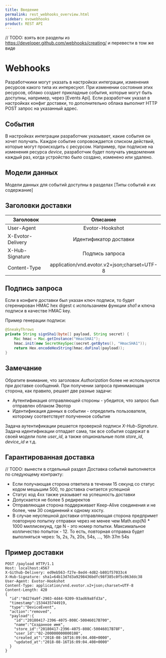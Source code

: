 ```yaml
---
title: Введение
permalink: rest_webhooks_overview.html
sidebar: evowebhooks
product: REST API
---
```


// TODO: взять все разделы из https://developer.github.com/webhooks/creating/ и перевести в том же виде

# Webhooks
 
Разработчкики могут указать в настройках интеграции, изменения ресурсов какого типа их интересуют. При изменении состояния этих ресурсов, облако создает прикладные события, которые могут быть доступны, например, через [Events Api]. Если разработчик указал в настройках конфиг доставки, то дополнительно облака выполнит HTTP POST запрос на указанный адрес.

## События

В настройках интеграции разработчик указывает, какие события он хочет получать.
Каждое событие сопровождается списком действий, которые могут происходить с ресурсом.
Например, при подписке на изменения ресурса _device_, разработчик будет получать уведомления каждый раз, когда устройство было создано, изменено или удалено.

## Модели данных

Модели данных для событий доступны в разделах [Типы событий и их содержание]

## Заголовки доставки

| Заголовок | Описание |
| ------------- |:-------------:|
| User-Agent | Evotor-Hookshot |
| X-Evotor-Delivery | Идентификатор доставки |
| X-Hub-Signature | Подпись запроса |
| Content-Type	| application/vnd.evotor.v2+json;charset=UTF-8 |

## Подпись запроса

Если в конфиге доставки был указан ключ подписи, то будет сгеренирован HMAC hex digest с использанием функции _sha1_ и ключа подписи в качестве HMAC key.

Пример генерации подписи:
```java
@SneakyThrows
private String signSha1(byte[] payload, String secret) {
    Mac hmac = Mac.getInstance("HmacSHA1");
    hmac.init(new SecretKeySpec(secret.getBytes(), "HmacSHA1"));
    return Hex.encodeHexString(hmac.doFinal(payload));
}
```

## Замечание

Обратите внимание, что заголовок _Authorization_ более не используются при доставке сообщений.
При получении запроса принимающая сторона, как правило, решает две разные задачи:
* Аутентификация отправляющей стороны - убедится, что запрос был отправлен облаком Эвотор
* Идентификация данных в событии - определить пользователя, которому соответствует полученное событие

Задача аутентификации решается проверкой подписи _X-Hub-Signature_.
Задача идентификации отпадает сама, так все события содержат в своей модели поле _user_id_, а также опциональные поля _store_id_, _device_id_ и т.д.

## Гарантированная доставка

// TODO: вынести в отдельный раздел
Доставка событий выполняется по следующему контракту:
* Если получающая сторона ответила в течении 15 секунд со статус кодом мешьшим 500, то доставка считается успешной
* Статус код 4xx также указывает на успешность доставки
* Допускается не более 5 редиректов
* Отправляющая сторона поддерживает Keep-Alive соединения и не более, чем 30 соединений к одному хосту.
* В случае неуспешной доставки отправляющая сторона предпримет повторную попытку отправки через не менее чем Math.exp(N) * 1000 миллисекунд, где N - это номер попытки. Максимальное колличество попыток - 12. То есть, повторная отправка будет выполняться через: 1s, 2s, 7s, 20s, 54s, ..., 16h 37m 54s

## Пример доставки 

```
POST /payload HTTP/1.1
Host: localhost:4567
X-Github-Delivery: ed9eb563-f27e-8ed4-4d82-b801f57033c4
X-Hub-Signature: sha1=64b13d7d3a9298436bdfc98f385c0f5c063ddc38
User-Agent: Evotor-Hookshot
Content-Type: application/vnd.evotor.v2+json;charset=UTF-8
Content-Length: 420
{
  "id":"0d274a9f-2903-4d44-9209-93ad69a8fd3a",
  "timestamp":1534435744919,
  "type":"DeviceEvent",
  "action":"removed",
  "payload":{
    "id":"20180417-2396-4075-808C-50046017B700",
    "name":"Созданное имя",
    "store_id":"20180417-2396-4075-808C-50046017B78F",
    "user_id":"02-200000000000108",
    "created_at":"2018-08-16T16:09:04.408+0000",
    "updated_at":"2018-08-16T16:09:04.408+0000"
  }
}
```
